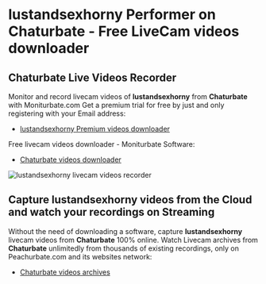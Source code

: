 # lustandsexhorny Performer on Chaturbate - Free LiveCam videos downloader

## Chaturbate Live Videos Recorder

Monitor and record livecam videos of **lustandsexhorny** from **Chaturbate** with Moniturbate.com
Get a premium trial for free by just and only registering with your Email address:
* [lustandsexhorny Premium videos downloader](https://moniturbate.com/request-demo-licence-key.html)

Free livecam videos downloader - Moniturbate Software:
* [Chaturbate videos downloader](https://moniturbate.com/moniturbate-download-software.html)

![lustandsexhorny livecam videos recorder](https://peachurnet.com/templates/moniturbate-software.png)


## Capture lustandsexhorny videos from the Cloud and watch your recordings on Streaming

Without the need of downloading a software, capture **lustandsexhorny** livecam videos from **Chaturbate** 100% online.
Watch Livecam archives from **Chaturbate** unlimitedly from thousands of existing recordings, only on Peachurbate.com and its websites network:
* [Chaturbate videos archives](https://peachurnet.com/)